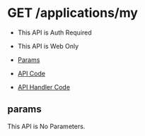 # GET /applications/my

- This API is Auth Required
- This API is Web Only

- [Params](#params)
- [API Code](/src/endpoints/applications/my.js)
- [API Handler Code](/src/handlers/web/applications/my.js)

## params

This API is No Parameters.